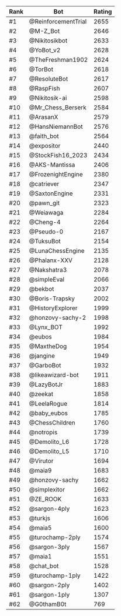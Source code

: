 Rank|Bot|Rating
---|---|---
#1|@ReinforcementTrial|2655
#2|@M-Z_Bot|2646
#3|@Nikitosikbot|2633
#4|@YoBot_v2|2628
#5|@TheFreshman1902|2624
#6|@TorBot|2618
#7|@ResoluteBot|2617
#8|@RaspFish|2607
#9|@Nikitosik-ai|2598
#10|@Mr_Chess_Berserk|2584
#11|@ArasanX|2579
#12|@HansNiemannBot|2576
#13|@faith_bot|2564
#14|@expositor|2440
#15|@StockFish16_2023|2434
#16|@AKS-Mantissa|2406
#17|@FrozenightEngine|2380
#18|@catriever|2347
#19|@SaxtonEngine|2331
#20|@pawn_git|2323
#21|@Weiawaga|2284
#22|@Cheng-4|2264
#23|@Pseudo-0|2167
#24|@TuksuBot|2154
#25|@LunaChessEngine|2135
#26|@Phalanx-XXV|2128
#27|@Nakshatra3|2078
#28|@simpleEval|2066
#29|@bekbot|2037
#30|@Boris-Trapsky|2002
#31|@HistoryExplorer|1999
#32|@honzovy-sachy-2|1998
#33|@Lynx_BOT|1992
#34|@eubos|1984
#35|@MaxtheDog|1954
#36|@jangine|1949
#37|@GarboBot|1932
#38|@likeawizard-bot|1911
#39|@LazyBotJr|1883
#40|@zeekat|1858
#41|@LeelaRogue|1814
#42|@baby_eubos|1785
#43|@ChessChildren|1760
#44|@notropis|1739
#45|@Demolito_L6|1728
#46|@Demolito_L5|1710
#47|@Virutor|1694
#48|@maia9|1683
#49|@honzovy-sachy|1662
#50|@simplexitor|1662
#51|@ZE_ROOK|1633
#52|@sargon-4ply|1623
#53|@turkjs|1606
#54|@maia5|1600
#55|@turochamp-2ply|1574
#56|@sargon-3ply|1567
#57|@maia1|1551
#58|@chat_bot|1528
#59|@turochamp-1ply|1422
#60|@sargon-2ply|1402
#61|@sargon-1ply|1307
#62|@G0thamB0t|769
